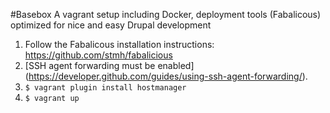 #Basebox
A vagrant setup including Docker, deployment tools (Fabalicous) optimized for nice and easy Drupal development

1. Follow the Fabalicous installation instructions: https://github.com/stmh/fabalicious
2. [SSH agent forwarding must be enabled] (https://developer.github.com/guides/using-ssh-agent-forwarding/).
3. `$ vagrant plugin install hostmanager`
4. `$ vagrant up`
